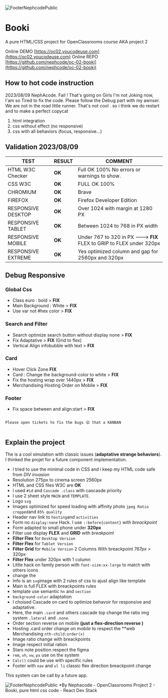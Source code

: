 ![FooterNephcodePublic](https://kpkfzczpavanzocxzyta.supabase.co/storage/v1/object/public/oc-react/readme-header-oc-project02.png)

# Booki

A pure HTML/CSS project for OpenClassrooms course AKA project 2

Online DEMO [https://oc02.youcodeuse.com](https://oc02.youcodeuse.com)
Online REPO [https://github.com/nephcode/oc-02-booki](https://github.com/nephcode/oc-02-booki)

## How to hot code instruction

2023/08/09 NephAcode. Fail ! That's going on Girls
I'm not Joking now, I'am so Tired to fix the code. Please follow the Debug part with my awnser. We are not in the road little runner. That's not cool . so i think we do restart and to make a perfect copycat

1. html integration
2. css without effect (no responsive)
3. css with all behaviors (focus, responsive...)

## Validation 2023/08/09

| TEST               | RESULT    | COMMENT                                                                                    |
| ------------------ | --------- | ------------------------------------------------------------------------------------------ |
| HTML W3C Checker   | **OK**    | Full OK 100% No errors or warnings to show. |
| CSS W3C            | **OK** | FULL OK 100%                                       |
| CHROMIUM           | **OK**    | Brave                                                               |
| FIREFOX            | **OK**    | Firefox Developer Edition                                                       |
| RESPONSIVE DESKTOP | **OK**    | Over 1024 with margin at 1280 PX                                                           |
| RESPONSIVE TABLET  | **OK**    | Between 1024 to 768 in PX width                                                            |
| RESPONSIVE MOBILE  | **OK**   | Under 767 to 320 in PX ---> **FIX** FLEX to GRIP to FLEX under 320px                       |
| RESPONSIVE EXTREME | **OK**   | Yes optimized column and gap for 2560px and 320px                                          |

## Debug Responsive

### Global Css

- Class euro : bold > **FIX**
- Main Background : White > **FIX**
- Use var not #hex color > **FIX**

### Search and Filter

- Search optimize search button without display none > **FIX**
- Fix Adaptative > **FIX** (Grid to flex)
- Vertical Align infobubble with text > **FIX**

### Card

- Hover Click Zone **FIX**
- Card : Change the background-color to white > **FIX**
- Fix the hosting wrap over 1440px > **FIX**
- Merchandising Hosting Order on Mobile > **FIX**

### Footer

- Fix space between and align:start > **FIX**

```

Please open tickets to fix the bugs 😛 that a KANBAN


```

## Explain the project

The is a cool simulation with classic issues (**adaptative strange behaviors**). I thinked the projet for a future component implementation. 

- I tried to use the minimal code in CSS and i keep my HTML code safe from _DIV invasion_
- Resolution 275px to cinema screen 2560px
- HTML and CSS files W3C are **OK**
- I used `#id` and `Cascade .class` with cascasde priority
- I use 2 sheet style `MAIN` and `TEMPLATE`.
- Logo `svg`
- Images optimized for speed loading with affinity photo `jpeg Ratio cropped`and `85% quality`
- Header nav link to `hosting`and `activities`
- Form no `display:none` Hack. I use `::before{content}` with *breackpoint*
- Form adapted to small phone under **320px**
- Filter use display **FLEX** and **GRID** with *breakpoint*
- **Filter Flex** for `Desktop Version`
- **Filter Flex** for `Tablet Version`
- **Filter Grid** for `Mobile Version` 2 Columns With breackpoint 767px > 320px
- **Filter Flex** under 320px with 1 column
- Little hack on family person with `font-size:xx-large` to match with others icons
- change the 
- Info is an `svg`image with 2 rules of css to ajust align like template
- Main is full FLEX with breackpoints rules
- template use semantic `hn` and `section`
- `background-color` adaptation
- I choised Cascade on card to optimize behavoir for responsive and adaptative.
- Here, the main `.card` and others cascade top change the ratio img system `.lateral` and `.none`.
- Order section reverse on mobile **(just a flex-direction reverse )**
- Hosting .card order change *on mobile* to respect the **web Merchandising `nth-child:order(x)` 
- Image ratio change with breackpoints
- Image respect initial ration
- Stars note position respect the figma 
- `rem`, `vh`, `vw`, `px` use on the system
- `Calc()` could be use with specific rules
- Footer with `nav` and `ul li` classic flex direction breackpoint change 


This system can be call by a future app.

![FooterNephcodePublic](https://kpkfzczpavanzocxzyta.supabase.co/storage/v1/object/public/nephcode-public/githubReadmeSkills.png)
\*By Nephacode - OpenClassrooms Project 2 - Booki, pure html css code - React Dev Stack
